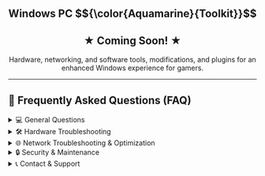 <h1 align="center" style="font-size: 150%;">
  Windows PC $${\color{Aquamarine}{Toolkit}}$$
</h1>

<h2 align="center" style="font-size: 150%;">
  ★ Coming Soon! ★
</h2>

<p align="center">
  Hardware, networking, and software tools, modifications, and plugins for an enhanced Windows experience for gamers.
</p>

<hr>

## 📌 Frequently Asked Questions (FAQ)

<details>
  <summary>💻 General Questions</summary>

  **Q1: What is this toolkit used for?**  
  A1: This toolkit is designed for PC maintenance, troubleshooting, and optimization. It includes features for hardware diagnostics, network troubleshooting, software repair, system security, and more.

  **Q2: Do I need administrator privileges to run this script?**  
  A2: Yes, the script automatically checks for administrator rights. If it is not run with elevated privileges, it will relaunch itself using PowerShell with elevation.

  **Q3: Does this script work on all versions of Windows?**  
  A3: The toolkit is designed for Windows 10 and Windows 11. Some features may not work on older versions.

</details>

<details>
  <summary>🛠 Hardware Troubleshooting</summary>

  **Q4: How does the Hard Drive Health Check work?**  
  A4: It uses Windows Management Instrumentation (WMI) to check the status of connected disk drives and reports whether they are in good condition.

  **Q5: Can the USB Device Troubleshooting tool fix all USB issues?**  
  A5: It helps identify and resolve common USB problems, such as driver issues and connectivity problems. However, if a USB device is physically damaged, this tool will not fix it.

</details>

<details>
  <summary>🌐 Network Troubleshooting & Optimization</summary>

  **Q6: What does the "Clear DNS Cache" feature do?**  
  A6: It flushes the DNS cache to remove outdated domain name resolution data, which can help resolve connectivity issues.

  **Q7: How does the "Reset Network" feature work?**  
  A7: It resets the Winsock catalog and the TCP/IP stack, which can resolve many internet and connectivity problems.

  **Q8: How does the DNS Benchmark tool help me?**  
  A8: The tool tests multiple DNS servers (e.g., Google, Cloudflare, NextDNS) and recommends the fastest DNS for your internet connection.

</details>

<details>
  <summary>🔒 Security & Maintenance</summary>

  **Q9: Can this script scan for malware?**  
  A9: Yes, it offers options for quick/full virus scans and links to online scanning tools like VirusTotal.

  **Q10: What does "Check System Logs for Past Events" do?**  
  A10: It retrieves recent system logs to help diagnose issues.

</details>

<details>
  <summary>📞 Contact & Support</summary>

  💬 Need help or have questions? Join our official Discord server for support and discussions!  
  👉 [**Join the Discord Community**](https://discord.gg/btPcajnDs5)

</details>

